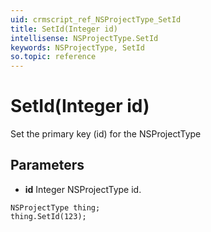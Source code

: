 ```yaml
---
uid: crmscript_ref_NSProjectType_SetId
title: SetId(Integer id)
intellisense: NSProjectType.SetId
keywords: NSProjectType, SetId
so.topic: reference
---
```


# SetId(Integer id)

Set the primary key (id) for the NSProjectType

## Parameters

* **id** Integer NSProjectType id.

```crmscript
NSProjectType thing;
thing.SetId(123);
```

